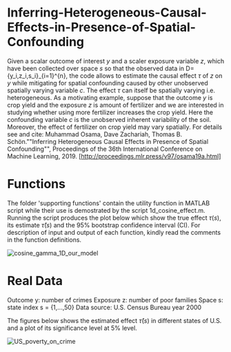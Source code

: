 # Inferring-Heterogeneous-Causal-Effects-in-Presence-of-Spatial-Confounding
Given a scalar outcome of interest $y$ and a scaler exposure variable $z$, which have been collected over space $s$ so that the observed data in D={y_i,z_i,s_i}_{i=1}^{n}, the code allows to estimate the causal effect $\tau$ of $z$ on $y$ while mitigating for spatial confounding caused by other unobserved spatially varying variable $c$. The effect $\tau$ can itself be spatially varying i.e. heterogeneous. As a motivating example, suppose that the outcome $y$ is crop yield and the exposure $z$ is amount of fertilizer and we are interested in studying whether using more fertilizer increases the crop yield. Here the confounding variable $c$ is the unobserved inherent variability of the soil. Moreover, the effect of fertilizer on crop yield may vary spatially. For details see and cite: Muhammad Osama, Dave Zachariah, Thomas B. Schön.""Inferring Heterogeneous Causal Effects in Presence of Spatial Confounding"", Proceedings of the 36th International Conference on Machine Learning, 2019. [http://proceedings.mlr.press/v97/osama19a.html]

# Functions
The folder 'supporting functions' contain the utility function in MATLAB script while their use is demostrated by the script 1d_cosine_effect.m. Running the script produces the plot below which show the true effect $\tau(s)$, its estimate $\widehat{\tau}(s)$ and the $95\%$ bootstrap confidence interval (CI). For description of input and output of each function, kindly read the comments in the function definitions.

![cosine_gamma_1D_our_model](https://user-images.githubusercontent.com/37805794/58564645-9ebf7f00-822d-11e9-80bd-9d61e4060ba7.png)

# Real Data 
Outcome y: number of crimes
Exposure z: number of poor families
Space s: state index s = {1,...,50}
Data source: U.S. Census Bureau year 2000

The figures below shows the estimated effect $\widehat{\tau}(s)$ in different states of U.S. and a plot of its significance level at 5% level.

![US_poverty_on_crime](https://user-images.githubusercontent.com/37805794/58567005-d6c8c100-8231-11e9-86e0-3a99732ed502.png)
